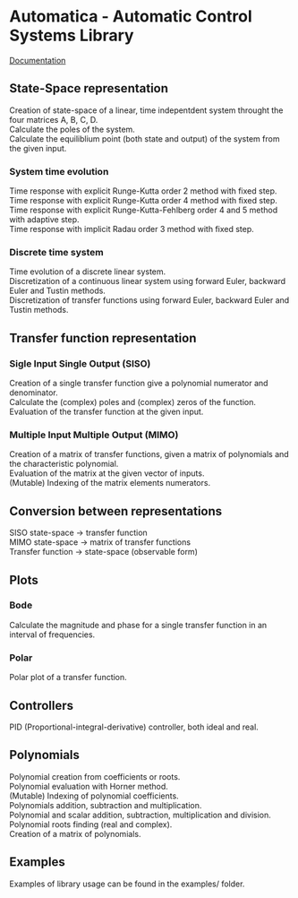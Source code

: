 # Automatica - Automatic Control Systems Library

[Documentation](https://daingun.gitlab.io/automatica)

## State-Space representation

Creation of state-space of a linear, time indepentdent system throught the four matrices A, B, C, D.  
Calculate the poles of the system.  
Calculate the equiliblium point (both state and output) of the system from the given input.

### System time evolution

Time response with explicit Runge-Kutta order 2 method with fixed step.  
Time response with explicit Runge-Kutta order 4 method with fixed step.  
Time response with explicit Runge-Kutta-Fehlberg order 4 and 5 method with adaptive step.  
Time response with implicit Radau order 3 method with fixed step.

### Discrete time system

Time evolution of a discrete linear system.  
Discretization of a continuous linear system using forward Euler, backward Euler and Tustin methods.  
Discretization of transfer functions using forward Euler, backward Euler and Tustin methods.

## Transfer function representation

### Sigle Input Single Output (SISO)
Creation of a single transfer function give a polynomial numerator and denominator.  
Calculate the (complex) poles and (complex) zeros of the function.  
Evaluation of the transfer function at the given input.  

### Multiple Input Multiple Output (MIMO)
Creation of a matrix of transfer functions, given a matrix of polynomials and the characteristic polynomial.  
Evaluation of the matrix at the given vector of inputs.  
(Mutable) Indexing of the matrix elements numerators.  

## Conversion between representations

SISO state-space -> transfer function  
MIMO state-space -> matrix of transfer functions  
Transfer function -> state-space (observable form)

## Plots

### Bode

Calculate the magnitude and phase for a single transfer function in an interval of frequencies.

### Polar

Polar plot of a transfer function.

## Controllers

PID (Proportional-integral-derivative) controller, both ideal and real.

## Polynomials

Polynomial creation from coefficients or roots.  
Polynomial evaluation with Horner method.  
(Mutable) Indexing of polynomial coefficients.  
Polynomials addition, subtraction and multiplication.  
Polynomial and scalar addition, subtraction, multiplication and division.  
Polynomial roots finding (real and complex).  
Creation of a matrix of polynomials.

## Examples

Examples of library usage can be found in the examples/ folder.
